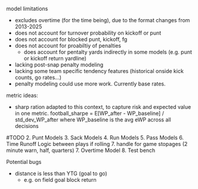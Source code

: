 model limitations
- excludes overtime (for the time being), due to the format changes from 2013-2025
- does not account for turnover probability on kickoff or punt
- does not account for blocked punt, kickoff, fg
- does not account for proabiltiy of penalties
    - does account for pentalty yards indirectly in some models (e.g. punt or kickoff return yardline)
- lacking post-snap penalty modeling
- lacking some team specific tendency features (historical onside kick counts, go rates...)
- penalty modeling could use more work. Currently base rates.

metric ideas:
- sharp ration adapted to this context, to capture risk and expected value in one metric.
    football_sharpe = E[WP_after - WP_baseline] / std_dev_WP_after where WP_baseline is the avg eWP across all decisions



#TODO
2. Punt Models
3. Sack Models
4. Run Models
5. Pass Models
6. Time Runoff Logic between plays if rolling
7. handle for game stopages (2 minute warn, half, quarters)
7. Overtime Model
8. Test bench

Potential bugs
- distance is less than YTG (goal to go)
    - e.g. on field goal block return